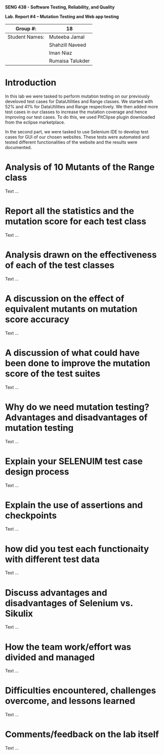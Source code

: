 **SENG 438 - Software Testing, Reliability, and Quality**

**Lab. Report \#4 – Mutation Testing and Web app testing**

| Group \#:       | 18 |
|-----------------|---|
| Student Names:  |  Muteeba Jamal |
|                 |  Shahzill Naveed |
|                 |  Iman Niaz |
|                 |  Rumaisa Talukder |

# Introduction

In this lab we were tasked to perform mutation testing on our previously develoved test cases for DataUtilities and Range classes. We started with 52% and 41% for DataUtilities and Range respectively. We then added more test cases in our classes to increase the mutation coverage and hence improving our test cases.  To do this, we used PitClipse plugin downloaded from the eclipse marketplace. 

In the second part, we were tasked to use Selenium IDE to develop test cases for GUI of our chosen websites. These tests were automated and tested different functionalities of the website and the results were documented.


# Analysis of 10 Mutants of the Range class 

Text ...

# Report all the statistics and the mutation score for each test class


Text ...



# Analysis drawn on the effectiveness of each of the test classes

Text ...

# A discussion on the effect of equivalent mutants on mutation score accuracy

Text ...

# A discussion of what could have been done to improve the mutation score of the test suites

Text ...

# Why do we need mutation testing? Advantages and disadvantages of mutation testing

Text ...

# Explain your SELENUIM test case design process

Text ...

# Explain the use of assertions and checkpoints

Text ...

# how did you test each functionaity with different test data

Text ...

# Discuss advantages and disadvantages of Selenium vs. Sikulix

Text ...

# How the team work/effort was divided and managed

Text ...


# Difficulties encountered, challenges overcome, and lessons learned

Text ...

# Comments/feedback on the lab itself

Text ...
